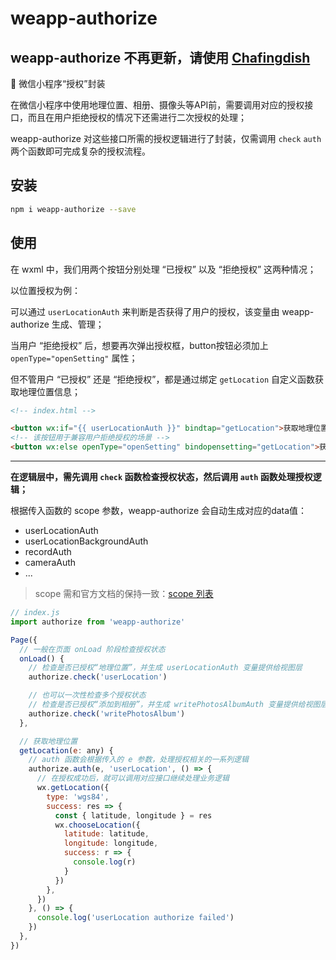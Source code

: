 # weapp-authorize

## weapp-authorize 不再更新，请使用 [Chafingdish](https://github.com/liiiiiiu/chafingdish)

💯 微信小程序“授权”封装

在微信小程序中使用地理位置、相册、摄像头等API前，需要调用对应的授权接口，而且在用户拒绝授权的情况下还需进行二次授权的处理；

weapp-authorize 对这些接口所需的授权逻辑进行了封装，仅需调用 `check` `auth` 两个函数即可完成复杂的授权流程。

## 安装

```bash
npm i weapp-authorize --save
```

## 使用

在 wxml 中，我们用两个按钮分别处理 “已授权” 以及 “拒绝授权” 这两种情况；

以位置授权为例：

可以通过 `userLocationAuth` 来判断是否获得了用户的授权，该变量由 weapp-authorize 生成、管理；

当用户 “拒绝授权” 后，想要再次弹出授权框，button按钮必须加上 `openType="openSetting"` 属性；

但不管用户 “已授权” 还是 “拒绝授权”，都是通过绑定 `getLocation` 自定义函数获取地理位置信息；

```html
<!-- index.html -->

<button wx:if="{{ userLocationAuth }}" bindtap="getLocation">获取地理位置</button>
<!-- 该按钮用于兼容用户拒绝授权的场景 -->
<button wx:else openType="openSetting" bindopensetting="getLocation">获取地理位置</button>
```

---

**在逻辑层中，需先调用 `check` 函数检查授权状态，然后调用 `auth` 函数处理授权逻辑；**

根据传入函数的 scope 参数，weapp-authorize 会自动生成对应的data值：

- userLocationAuth
- userLocationBackgroundAuth
- recordAuth
- cameraAuth
- ...

> scope 需和官方文档的保持一致：[scope 列表](https://developers.weixin.qq.com/miniprogram/dev/framework/open-ability/authorize.html)

```javascript
// index.js
import authorize from 'weapp-authorize'

Page({
  // 一般在页面 onLoad 阶段检查授权状态
  onLoad() {
    // 检查是否已授权“地理位置”，并生成 userLocationAuth 变量提供给视图层
    authorize.check('userLocation')

    // 也可以一次性检查多个授权状态
    // 检查是否已授权“添加到相册”，并生成 writePhotosAlbumAuth 变量提供给视图层
    authorize.check('writePhotosAlbum')
  },

  // 获取地理位置
  getLocation(e: any) {
    // auth 函数会根据传入的 e 参数，处理授权相关的一系列逻辑
    authorize.auth(e, 'userLocation', () => {
      // 在授权成功后，就可以调用对应接口继续处理业务逻辑
      wx.getLocation({
        type: 'wgs84',
        success: res => {
          const { latitude, longitude } = res
          wx.chooseLocation({
            latitude: latitude,
            longitude: longitude,
            success: r => {
              console.log(r)
            }
          })
        },
      })
    }, () => {
      console.log('userLocation authorize failed')
    })
  },
})
```

